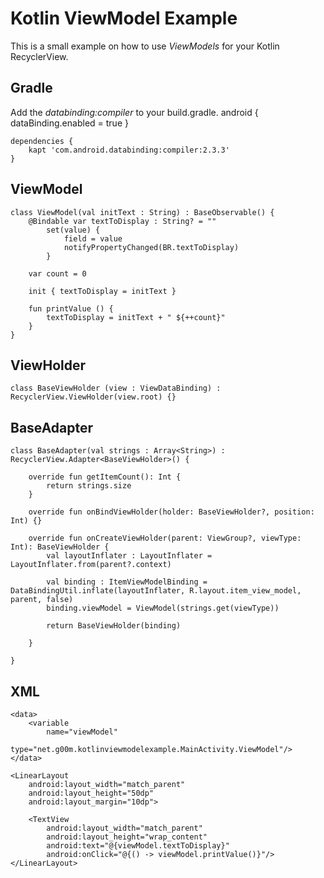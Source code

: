 # Kotlin ViewModel Example
This is a small example on how to use *ViewModels* for your Kotlin RecyclerView.

## Gradle
Add the *databinding:compiler* to your build.gradle.
	android { 
	    dataBinding.enabled = true 
	}
	
	dependencies {
	    kapt 'com.android.databinding:compiler:2.3.3'
	}

## ViewModel
	class ViewModel(val initText : String) : BaseObservable() {
	    @Bindable var textToDisplay : String? = ""
	        set(value) {
	            field = value
	            notifyPropertyChanged(BR.textToDisplay)
	        }
	
	    var count = 0
	
	    init { textToDisplay = initText }
	
	    fun printValue () {
	        textToDisplay = initText + " ${++count}"
	    }
	}

## ViewHolder
	class BaseViewHolder (view : ViewDataBinding) : RecyclerView.ViewHolder(view.root) {}

## BaseAdapter
	class BaseAdapter(val strings : Array<String>) : RecyclerView.Adapter<BaseViewHolder>() {
	
	    override fun getItemCount(): Int {
	        return strings.size
	    }
	
	    override fun onBindViewHolder(holder: BaseViewHolder?, position: Int) {}
	
	    override fun onCreateViewHolder(parent: ViewGroup?, viewType: Int): BaseViewHolder {
	        val layoutInflater : LayoutInflater = LayoutInflater.from(parent?.context)
	
	        val binding : ItemViewModelBinding = DataBindingUtil.inflate(layoutInflater, R.layout.item_view_model, parent, false)
	        binding.viewModel = ViewModel(strings.get(viewType))
	
	        return BaseViewHolder(binding)
	
	    }
	
	}

## XML 
	<data>
	    <variable
	        name="viewModel"
	        type="net.g00m.kotlinviewmodelexample.MainActivity.ViewModel"/>
	</data>
	
	<LinearLayout
	    android:layout_width="match_parent"
	    android:layout_height="50dp"
	    android:layout_margin="10dp">
	
	    <TextView
	        android:layout_width="match_parent"
	        android:layout_height="wrap_content"
	        android:text="@{viewModel.textToDisplay}"
	        android:onClick="@{() -> viewModel.printValue()}"/>
	</LinearLayout>